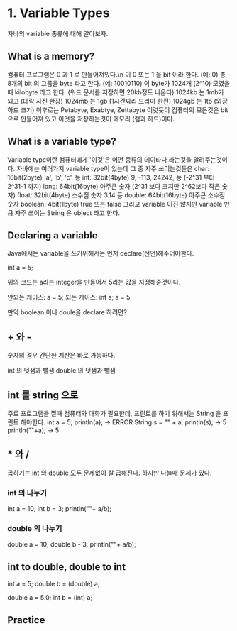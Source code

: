 # 1. Variable Types

자바의 variable 종류에 대해 알아보자.

## What is a memory?

컴퓨터 프로그램은 0 과 1 로 만들어져있다.\n
이 0 또는 1 을 bit 이라 한다. (예: 0)
총 8개의 bit 의 그룹을 byte 라고 한다. (예: 10010110)
이 byte가 1024개 (2^10) 모였을때 kilobyte 라고 한다. (워드 문서를 저장하면 20kb정도 나온다)
1024kb 는 1mb가 되고 (대략 사진 한장)
1024mb 는 1gb (1시간짜리 드라마 한편)
1024gb 는 1tb (외장하드 크기)
이후로는 Petabyte, Exabtye, Zettabyte
이럿듯이 컴퓨터의 모든것은 bit으로 만들어져 있고 이것을 저장하는것이 메모리 (램과 하드)이다.

## What is a variable type?

Variable type이란 컴퓨터에게 '이것'은 어떤 종류의 데이타다 라는것을 알려주는것이다.
자바에는 여러가지 variable type이 있는데 그 중 자주 쓰이는것들은
char: 16bit(2byte) 'a', 'b', 'c', 등
int: 32bit(4byte) 9, -113, 24242, 등 (-2^31 부터 2^31-1 까지)
long: 64bit(16byte) 아주큰 숫자 (2^31 보다 크지만 2^62보다 작은 숫자)
float: 32bit(4byte) 소수점 숫자 3.14 등
double: 64bit(16byte) 아주큰 소수점 숫자
boolean: 4bit(1byte) true 또는 false
그리고 variable 이진 않지만 variable 만큼 자주 쓰이는 String 은 object 라고 한다.

## Declaring a variable

Java에서는 variable을 쓰기위해서는 먼저 declare(선언)해주어야한다.

int a = 5;

위의 코드는 a라는 integer을 만들어서 5라는 값을 지정해준것이다.

안되는 케이스:
a = 5;
되는 케이스:
int a;
a = 5;

만약 boolean 이나 doule을 declare 하려면?

## + 와 -

숫자의 경우 간단한 계산은 바로 가능하다.

int 의 덧샘과 뺄샘
double 의 덧샘과 뺄샘

## int 를 string 으로

주로 프로그램을 짤때 컴퓨터와 대화가 필요한데, 프린트를 하기 위해서는 String 을 프린트 해야한다.
int a = 5;
println(a);
-> ERROR
String s = "" + a;
println(s);
-> 5
println(""+a);
-> 5

## * 와 /

곱하기는 int 와 double 모두 문제없이 잘 곱해진다.
하지만 나눌때 문제가 있다.

### int 의 나누기

int a = 10;
int b = 3;
println(""+ a/b);

### double 의 나누기

double a = 10;
double b - 3;
println(""+ a/b);

## int to double, double to int

int a = 5;
double b = (double) a;

double a = 5.0;
int b = (int) a;

## Practice
